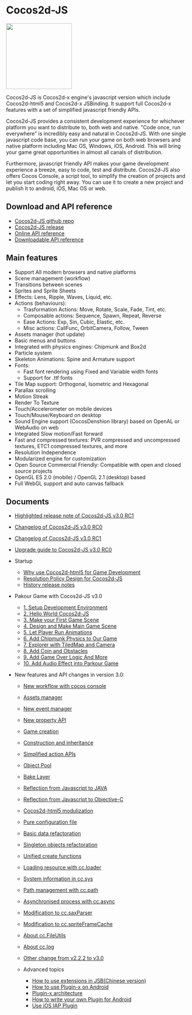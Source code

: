 # Cocos2d-JS

<img src="http://www.cocos2d-x.org/attachments/download/1508" height=180> 

Cocos2d-JS is Cocos2d-x engine's javascript version which include Cocos2d-html5 and Cocos2d-x JSBinding. It support full Cocos2d-x features with a set of simplified javascript friendly APIs.

Cocos2d-JS provides a consistent development experience for whichever platform you want to distribute to, both web and native. "Code once, run everywhere" is incredibly easy and natural in Cocos2d-JS. With one single javascript code base, you can run your game on both web browsers and native platform including Mac OS, Windows, iOS, Android. This will bring your game great opportunities in almost all canals of distribution.

Furthermore, javascript friendly API makes your game development experience a breeze, easy to code, test and distribute. Cocos2d-JS also offers Cocos Console, a script tool, to simplify the creation of projects and let you start coding right away. You can use it to create a new project and publish it to android, iOS, Mac OS or web.

## Download and API reference

- [Cocos2d-JS github repo](http://github.com/cocos2d/cocos2d-js/)
- [Cocos2d-JS release](http://www.cocos2d-x.org/download)
- [Online API reference](http://www.cocos2d-x.org/wiki/Reference)
- [Downloadable API reference](http://www.cocos2d-x.org/filedown/Cocos2d-JS-v3.0-beta-API.zip)

## Main features

* Support All modern browsers and native platforms
* Scene management (workflow)
* Transitions between scenes
* Sprites and Sprite Sheets
* Effects: Lens, Ripple, Waves, Liquid, etc.
* Actions (behaviours):
    * Trasformation Actions: Move, Rotate, Scale, Fade, Tint, etc.
    * Composable actions: Sequence, Spawn, Repeat, Reverse
    * Ease Actions: Exp, Sin, Cubic, Elastic, etc.
    * Misc actions: CallFunc, OrbitCamera, Follow, Tween
* Assets manager (hot update)
* Basic menus and buttons
* Integrated with physics engines: Chipmunk and Box2d
* Particle system
* Skeleton Animations: Spine and Armature support
* Fonts:
    * Fast font rendering using Fixed and Variable width fonts
    * Support for .ttf fonts
* Tile Map support: Orthogonal, Isometric and Hexagonal
* Parallax scrolling
* Motion Streak
* Render To Texture
* Touch/Accelerometer on mobile devices
* Touch/Mouse/Keyboard on desktop
* Sound Engine support (CocosDenshion library) based on OpenAL or WebAudio on web
* Integrated Slow motion/Fast forward
* Fast and compressed textures: PVR compressed and uncompressed textures, ETC1 compressed textures, and more
* Resolution Independence
* Modularized engine for customization
* Open Source Commercial Friendly: Compatible with open and closed source projects
* OpenGL ES 2.0 (mobile) / OpenGL 2.1 (desktop) based
* Full WebGL support and auto canvas fallback
   
## Documents

- [Highlighted release note of Cocos2d-JS v3.0 RC1](./release-notes/v3.0rc1/release-note/en.md)
- [Changelog of Cocos2d-JS v3.0 RC0](./release-notes/v3.0rc0/changelog/en.md)
- [Changelog of Cocos2d-JS v3.0 RC1](./release-notes/v3.0rc1/changelog/en.md)
- [Upgrade guide to Cocos2d-JS v3.0 RC0](./release-notes/v3.0rc0/upgrade-guide/en.md)

- Startup
    - [Why use Cocos2d-html5 for Game Development](./v2/cocosh5-advantages/en.md)
    - [Resolution Policy Design for Cocos2d-JS](./v2/resolution-policy-design/en.md)
    - [History release notes](./release-notes/en.md)
    
- Pakour Game with Cocos2d-JS v3.0
    - [1. Setup Development Environment](../../../tutorial/framework/html5/parkour-game-with-javascript-v3.0/chapter1/en.md)
	- [2. Hello World Cocos2d-JS](../../../tutorial/framework/html5/parkour-game-with-javascript-v3.0/chapter2/en.md)
	- [3. Make your First Game Scene](../../../tutorial/framework/html5/parkour-game-with-javascript-v3.0/chapter3/en.md)
	- [4. Design and Make Main Game Scene](../../../tutorial/framework/html5/parkour-game-with-javascript-v3.0/chapter4/en.md)
	- [5. Let Player Run Animations](../../../tutorial/framework/html5/parkour-game-with-javascript-v3.0/chapter5/en.md)
	- [6. Add Chipmunk Physics to Our Game](../../../tutorial/framework/html5/parkour-game-with-javascript-v3.0/chapter6/en.md)
	- [7. Explorer with TiledMap and Camera](../../../tutorial/framework/html5/parkour-game-with-javascript-v3.0/chapter7/en.md)
	- [8. Add Coin and Obstacles](../../../tutorial/framework/html5/parkour-game-with-javascript-v3.0/chapter8/en.md)
	- [9. Add Game Over Logic And More](../../../tutorial/framework/html5/parkour-game-with-javascript-v3.0/chapter9/en.md)
    - [10. Add Audio Effect into Parkour Game](../../../tutorial/framework/html5/parkour-game-with-javascript-v3.0/chapter10/en.md)
        
- New features and API changes in version 3.0:
    - [New workflow with cocos console](./v2/cocos-console/en.md)
    - [Assets manager](./v3/assets-manager/en.md)
    - [New event manager](./v3/eventManager/en.md)
    - [New property API](./v3/getter-setter-api/en.md)
    - [Game creation](./v3/cc-game/en.md)
    - [Construction and inheritance](./v3/inheritance/en.md)
    - [Simplified action APIs](./v3/cc-actions/en.md)
    - [Object Pool](./v3/cc-pool/en.md)
    - [Bake Layer](./v3/bake-layer/en.md)
    - [Reflection from Javascript to JAVA](./v3/reflection/en.md)
    - [Reflection from Javascript to Objective-C](./v3/reflection-oc/en.md)
    - [Cocos2d-html5 modulization](./v3/moduleconfig-json/en.md)
    - [Pure configuration file](./v3/project-json/en.md)
    - [Basic data refactoration](./v3/basic-data/en.md)
    - [Singleton objects refactoration](./v3/singleton-objs/en.md)
    - [Unified create functions](./v3/create-api/en.md)
    - [Loading resource with cc.loader](./v3/cc-loader/en.md)
    - [System information in cc.sys](./v3/cc-sys/en.md)
    - [Path management with cc.path](./v3/cc-path/en.md)
    - [Asynchronised process with cc.async](./v3/cc-async/en.md)
    - [Modification to cc.saxParser](./v3/cc-saxparser/en.md)
    - [Modification to cc.spriteFrameCache](./v3/cc-spriteframecache/en.md)
    - [About cc.FileUtils](./v3/cc-fileutils/en.md)
    - [About cc.log](./v3/cc-log/en.md)
    - [Other change from v2.2.2 to v3.0](./v3/more-change-from-v2-to-v3/en.md)
    
    - Advanced topics
        - [How to use extensions in JSB(Chinese version)](./jsb/jsb-extension/zh.md)
        - [How to use Plugin-x on Android](./jsb/plugin-x/how-to-use-plugin-x-on-android/en.md)
        - [Plugin-x architecture](./jsb/plugin-x/plugin-x-architecture/en.md)
        - [How to write your own Plugin for Android](./jsb/plugin-x/how-to-write-your-own-plugin-for-android/en.md)
        - [Use iOS IAP Plugin](./jsb/plugin-x/ios-iap/en.md)